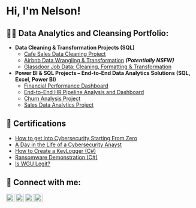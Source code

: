 <h1>Hi, I'm Nelson! <br/>

<h2>👨‍💻 Data Analytics and Cleansing Portfolio:</h2>

- <b>Data Cleaning & Transformation Projects (SQL)</b>
  - [Cafe Sales Data Cleaning Project](https://github.com/joshmadakor1/Algorithms-Practice)
  - [Airbnb Data Wrangling & Transformation](https://github.com/joshmadakor1/4chan-Image-Analysis-Middleware-C964) <b><i>(Potentially NSFW)</b></i>
  - [Glassdoor Job Data: Cleaning, Formatting & Transformation](https://github.com/joshmadakor1/Sentinel-Lab)
- <b>Power BI & SQL Projects – End-to-End Data Analytics Solutions (SQL, Excel, Power BI) </b>
  - [Financial Performance Dashboard](https://github.com/joshmadakor1/EncrypterPOC) 
  - [End-to-End HR Pipeline Analysis and Dashboard](https://github.com/joshmadakor1/DecrypterPOC) 
  - [Churn Analysis Project](https://github.com/joshmadakor1/Key-Logger-With-Email)
  - [Sales Data Analytics Project](https://github.com/joshmadakor1/Package-Delivery-Pathfinding-Algorithm)

<h2>📄 Certifications </h2>

- [How to get into Cybersecurity Starting From Zero](https://www.youtube.com/watch?v=a83ASGn_V_s)
- [A Day in the Life of a Cybersecurity Anayst](https://www.youtube.com/watch?v=uHy3oM7NnoU)
- [How to Create a KeyLogger (C#)](https://www.youtube.com/watch?v=N-L9hklSlNk)
- [Ransomware Demonstration (C#)](https://www.youtube.com/watch?v=OfvdQeh79s0)
- [Is WGU Legit?](https://www.youtube.com/watch?v=E2MwRWxDBkA)

<h2> 🤳 Connect with me:</h2>

[<img align="left" alt="JoshMadakor | YouTube" width="22px" src="https://cdn.jsdelivr.net/npm/simple-icons@v3/icons/youtube.svg" />][youtube]
[<img align="left" alt="JoshMadakor | Twitter" width="22px" src="https://cdn.jsdelivr.net/npm/simple-icons@v3/icons/twitter.svg" />][twitter]
[<img align="left" alt="JoshMadakor | LinkedIn" width="22px" src="https://cdn.jsdelivr.net/npm/simple-icons@v3/icons/linkedin.svg" />][linkedin]
[<img align="left" alt="JoshMadakor | Instagram" width="22px" src="https://cdn.jsdelivr.net/npm/simple-icons@v3/icons/instagram.svg" />][instagram]

[twitter]: https://twitter.com/joshmadakor
[youtube]: https://www.youtube.com/c/joshmadakor
[instagram]: https://www.instagram.com/joshmadakor/
[linkedin]: https://linkedin.com/in/joshmadakor

<!--
**joshmadakor1/joshmadakor1** is a ✨ _special_ ✨ repository because its `README.md` (this file) appears on your GitHub profile.

Here are some ideas to get you started:

- 🔭 I’m currently working on ...
- 🌱 I’m currently learning ...
- 👯 I’m looking to collaborate on ...
- 🤔 I’m looking for help with ...
- 💬 Ask me about ...
- 📫 How to reach me: ...
- 😄 Pronouns: ...
- ⚡ Fun fact: ...
-->
